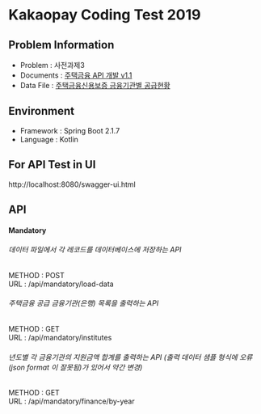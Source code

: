 # Kakaopay Coding Test 2019

## Problem Information

* Problem : 사전과제3
* Documents : [주택금융 API 개발 v1.1](/doc/api-doc-problem.pdf)
* Data File : [주택금융신용보증 금융기관별 공급현황](/doc/data.csv)


## Environment

* Framework : Spring Boot 2.1.7
* Language : Kotlin


## For API Test in UI

http://localhost:8080/swagger-ui.html

## API

#### Mandatory

###### 데이터 파일에서 각 레코드를 데이터베이스에 저장하는 API

METHOD : POST  
URL : /api/mandatory/load-data


###### 주택금융 공급 금융기관(은행) 목록을 출력하는 API

METHOD : GET  
URL : /api/mandatory/institutes


###### 년도별 각 금융기관의 지원금액 합계를 출력하는 API (출력 데이터 샘플 형식에 오류(json format 이 잘못됨)가 있어서 약간 변경)

METHOD : GET  
URL : /api/mandatory/finance/by-year

